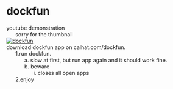 # dockfun
youtube demonstration <br>
&nbsp;&nbsp;&nbsp;&nbsp;&nbsp;&nbsp;sorry for the thumbnail <br>
[![dockfun](https://img.youtube.com/vi/bS9m1kPyyvo/0.jpg)](https://www.youtube.com/watch?v=bS9m1kPyyvo) <br>
download dockfun app on calhat.com/dockfun.<br>
&nbsp;&nbsp;&nbsp;&nbsp;&nbsp;&nbsp;1.run dockfun.<br>
&nbsp;&nbsp;&nbsp;&nbsp;&nbsp;&nbsp;&nbsp;&nbsp;&nbsp;&nbsp;&nbsp;&nbsp;a. slow at first, but run app again and it should work fine.<br>
&nbsp;&nbsp;&nbsp;&nbsp;&nbsp;&nbsp;&nbsp;&nbsp;&nbsp;&nbsp;&nbsp;&nbsp;b. beware<br>
&nbsp;&nbsp;&nbsp;&nbsp;&nbsp;&nbsp;&nbsp;&nbsp;&nbsp;&nbsp;&nbsp;&nbsp;&nbsp;&nbsp;&nbsp;&nbsp;&nbsp;&nbsp;i. closes all open apps<br>
&nbsp;&nbsp;&nbsp;&nbsp;&nbsp;&nbsp;2.enjoy<br>

